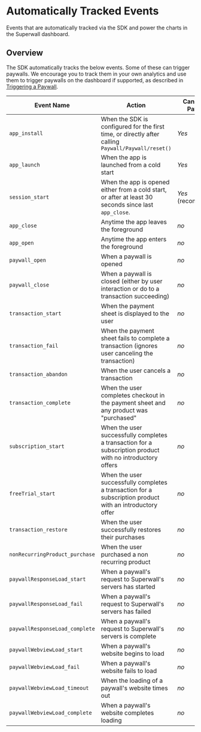# Automatically Tracked Events

Events that are automatically tracked via the SDK and power the charts in the Superwall dashboard.

## Overview

The SDK automatically tracks the below events. Some of these can trigger paywalls. We encourage you to track them in your own analytics and use them to trigger paywalls on the dashboard if supported, as described in [Triggering a Paywall](<doc:TrackingEvents>).

Event Name | Action | Can Trigger Paywalls
--- | --- | ---
`app_install` | When the SDK is configured for the first time, or directly after calling ``Paywall/Paywall/reset()`` | *Yes*
`app_launch` | When the app is launched from a cold start | *Yes*
`session_start` | When the app is opened either from a cold start, or after at least 30 seconds since last `app_close`. | *Yes* (recommended)
`app_close` | Anytime the app leaves the foreground | *no*
`app_open` | Anytime the app enters the foreground | *no*
`paywall_open` | When a paywall is opened | *no*
`paywall_close` | When a paywall is closed (either by user interaction or do to a transaction succeeding) | *no*
`transaction_start` | When the payment sheet is displayed to the user | *no*
`transaction_fail` | When the payment sheet fails to complete a transaction (ignores user canceling the transaction) | *no*
`transaction_abandon` | When the user cancels a transaction | *no*
`transaction_complete` | When the user completes checkout in the payment sheet and any product was "purchased" | *no*
`subscription_start` | When the user successfully completes a transaction for a subscription product with no introductory offers | *no*
`freeTrial_start` | When the user successfully completes a transaction for a subscription product with an introductory offer | *no*
`transaction_restore` | When the user successfully restores their purchases | *no*
`nonRecurringProduct_purchase` | When the user purchased a non recurring product | *no*
`paywallResponseLoad_start` | When a paywall's request to Superwall's servers has started | *no*
`paywallResponseLoad_fail` | When a paywall's request to Superwall's servers has failed | *no*
`paywallResponseLoad_complete` | When a paywall's request to Superwall's servers is complete | *no*
`paywallWebviewLoad_start` | When a paywall's website begins to load | *no*
`paywallWebviewLoad_fail` | When a paywall's website fails to load | *no*
`paywallWebviewLoad_timeout` | When the loading of a paywall's website times out | *no*
`paywallWebviewLoad_complete` | When a paywall's website completes loading | *no*
